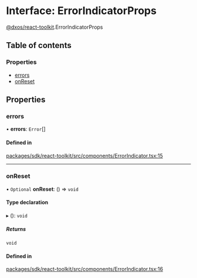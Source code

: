 # Interface: ErrorIndicatorProps

[@dxos/react-toolkit](../modules/dxos_react_toolkit.md).ErrorIndicatorProps

## Table of contents

### Properties

- [errors](dxos_react_toolkit.ErrorIndicatorProps.md#errors)
- [onReset](dxos_react_toolkit.ErrorIndicatorProps.md#onreset)

## Properties

### errors

• **errors**: `Error`[]

#### Defined in

[packages/sdk/react-toolkit/src/components/ErrorIndicator.tsx:15](https://github.com/dxos/dxos/blob/e3b936721/packages/sdk/react-toolkit/src/components/ErrorIndicator.tsx#L15)

___

### onReset

• `Optional` **onReset**: () => `void`

#### Type declaration

▸ (): `void`

##### Returns

`void`

#### Defined in

[packages/sdk/react-toolkit/src/components/ErrorIndicator.tsx:16](https://github.com/dxos/dxos/blob/e3b936721/packages/sdk/react-toolkit/src/components/ErrorIndicator.tsx#L16)
